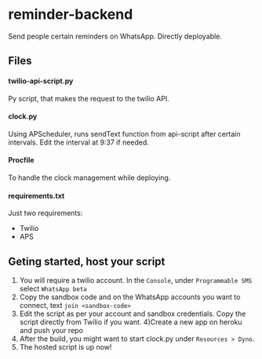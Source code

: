 # reminder-backend
Send people certain reminders on WhatsApp. Directly deployable.

## Files

#### twilio-api-script.py

Py script, that makes the request to the twilio API.

#### clock.py

Using APScheduler, runs sendText function from api-script after certain intervals. Edit the interval at 9:37 if needed.

#### Procfile

To handle the clock management while deploying.

#### requirements.txt

Just two requirements:

- Twilio
- APS

## Geting started, host your script

1) You will require a twilio account. In the `Console`, under `Programmable SMS` select `WhatsApp beta`
2) Copy the sandbox code and on the WhatsApp accounts you want to connect, text
  `join <sandbox-code>`
3) Edit the script as per your account and sandbox credentials. Copy the script directly from Twilio if you want.
4)Create a new app on heroku and push your repo
5) After the build, you might want to start clock.py under `Resources > Dyno`.
6) The hosted script is up now!
